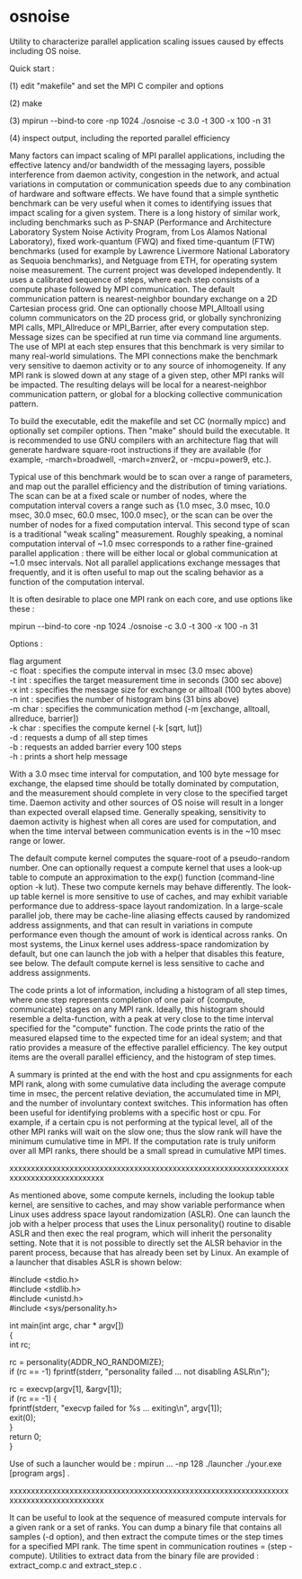 # osnoise
Utility to characterize parallel application scaling issues caused by effects including OS noise.

Quick start :

  (1) edit "makefile" and set the MPI C compiler and options

  (2) make

  (3) mpirun --bind-to core -np 1024  ./osnoise -c 3.0 -t 300 -x 100 -n 31

  (4) inspect output, including the reported parallel efficiency

Many factors can impact scaling of MPI parallel applications, including the
effective latency and/or bandwidth of the messaging layers, possible interference
from daemon activity, congestion in the network, and actual variations in computation
or communication speeds due to any combination of hardware and software effects.
We have found that a simple synthetic benchmark can be very useful when it comes to
identifying issues that impact scaling for a given system.  There is a long history
of similar work, including benchmarks such as P-SNAP (Performance and Architecture
Laboratory System Noise Activity Program, from Los Alamos National Laboratory),
fixed work-quantum (FWQ) and fixed time-quantum (FTW) benchmarks (used for example
by Lawrence Livermore National Laboratory as Sequoia benchmarks), and Netguage from
ETH, for operating system noise measurement.  The current project was developed
independently.  It uses a calibrated sequence of steps, where each step consists of
a compute phase followed by MPI communication.  The default communication pattern
is nearest-neighbor boundary exchange on a 2D Cartesian process grid.  One can
optionally choose MPI_Alltoall using column communicators on the 2D process grid,
or globally synchronizing MPI calls, MPI_Allreduce or MPI_Barrier,
after every computation step.  Message sizes can be specified at run time via command
line arguments.  The use of MPI at each step ensures that this benchmark is very
similar to many real-world simulations.  The MPI connections make the benchmark
very sensitive to daemon activity or to any source of inhomogeneity.  If any MPI
rank is slowed down at any stage of a given step, other MPI ranks will be impacted.
The resulting delays will be local for a nearest-neighbor communication pattern,
or global for a blocking collective communication pattern.

To build the executable, edit the makefile and set CC (normally mpicc) and optionally
set compiler options.  Then "make" should build the executable.  It is recommended to
use GNU compilers with an architecture flag that will generate hardware square-root
instructions if they are available  (for example, -march=broadwell, -march=znver2,
or -mcpu=power9, etc.).

Typical use of this benchmark would be to scan over a range of parameters, and map
out the parallel efficiency and the distribution of timing variations.  The scan
can be at a fixed scale or number of nodes, where the computation interval covers
a range such as {1.0 msec, 3.0 msec, 10.0 msec, 30.0 msec, 60.0 msec, 100.0 msec},
or the scan can be over the number of nodes for a fixed computation interval. This
second type of scan is a traditional "weak scaling" measurement.  Roughly speaking,
a nominal computation interval of ~1.0 msec corresponds to a rather fine-grained
parallel application : there will be either local or global communication at ~1.0
msec intervals.  Not all parallel applications exchange messages that frequently,
and it is often useful to map out the scaling behavior as a function of the 
computation interval.


It is often desirable to place one MPI rank on each core, and use options like these :

mpirun --bind-to core -np 1024  ./osnoise -c 3.0 -t 300 -x 100 -n 31

Options :

flag argument <br />
 -c  float : specifies the compute interval in msec (3.0 msec above) <br />
 -t  int   : specifies the target measurement time in seconds (300 sec above) <br />
 -x  int   : specifies the message size for exchange or alltoall (100 bytes above) <br />
 -n  int   : specifies the number of histogram bins (31 bins above) <br />
 -m  char  : specifies the communication method (-m [exchange, alltoall, allreduce, barrier]) <br />
 -k  char  : specifies the compute kernel (-k [sqrt, lut]) <br />
 -d        : requests a dump of all step times <br />
 -b        : requests an added barrier every 100 steps <br />
 -h        : prints a short help message <br />

With a 3.0 msec time interval for computation, and 100 byte message for exchange,
the elapsed time should be totally dominated by computation, and the measurement
should complete in very close to the specified target time.  Daemon activity and
other sources of OS noise will result in a longer than expected overall elapsed time.
Generally speaking, sensitivity to daemon activity is highest when all cores are
used for computation, and when the time interval between communication events is in
the ~10 msec range or lower.  

The default compute kernel computes the square-root of a pseudo-random number.  One
can optionally request a compute kernel that uses a look-up table to compute an
approximation to the exp() function (command-line option -k lut).  These two compute
kernels may behave differently.  The look-up table kernel is more sensitive to use
of caches, and may exhibit variable performance due to address-space layout 
randomization.  In a large-scale parallel job, there may be cache-line aliasing
effects caused by randomized address assignments, and that can result in variations
in compute performance even though the amount of work is identical across ranks.
On most systems, the Linux kernel uses address-space randomization by default, but
one can launch the job with a helper that disables this feature, see below.  The
default compute kernel is less sensitive to cache and address assignments.

The code prints a lot of information, including a histogram of all step times, where
one step represents completion of one pair of {compute, communicate} stages on any
MPI rank.  Ideally, this histogram should resemble a delta-function, with a peak
at very close to the time interval specified for the "compute" function.  The code
prints the ratio of the measured elapsed time to the expected time for an ideal system;
and that ratio provides a measure of the effective parallel efficiency.  The key
output items are the overall parallel efficiency, and the histogram of step times.

A summary is printed at the end with the host and cpu assignments for each MPI rank,
along with some cumulative data including the average compute time in msec, the
percent relative deviation, the accumulated time in MPI, and the number of involuntary
context switches.  This information has often been useful for identifying problems
with a specific host or cpu.  For example, if a certain cpu is not performing at the
typical level, all of the other MPI ranks will wait on the slow one; thus the slow
rank will have the minimum cumulative time in MPI.  If the computation rate is truly
uniform over all MPI ranks, there should be a small spread in cumulative MPI times.

xxxxxxxxxxxxxxxxxxxxxxxxxxxxxxxxxxxxxxxxxxxxxxxxxxxxxxxxxxxxxxxxxxxxxxxxxxxxxxxxxxxxxxx

As mentioned above, some compute kernels, including the lookup table kernel, are
sensitive to caches, and may show variable performance when Linux uses address space
layout randomization (ASLR).  One can launch the job with a helper process that uses
the Linux personality() routine to disable ASLR and then exec the real program, which
will inherit the personality setting.  Note that it is not possible to directly set
the ALSR behavior in the parent process, because that has already been set by Linux.
An example of a launcher that disables ASLR is shown below:

#include <stdio.h> <br />
#include <stdlib.h> <br />
#include <unistd.h> <br />
#include <sys/personality.h> <br />

int main(int argc, char * argv[]) <br />
{ <br />
  int rc; <br />

  rc = personality(ADDR_NO_RANDOMIZE); <br />
  if (rc == -1) fprintf(stderr, "personality failed ... not disabling ASLR\n"); <br />

  rc = execvp(argv[1], &argv[1]); <br />
  if (rc == -1) { <br />
    fprintf(stderr, "execvp failed for %s ... exiting\n", argv[1]); <br />
    exit(0); <br />
  } <br />
  return 0; <br />
} <br />

Use of such a launcher would be : mpirun ... -np 128 ./launcher  ./your.exe  [program args] .

xxxxxxxxxxxxxxxxxxxxxxxxxxxxxxxxxxxxxxxxxxxxxxxxxxxxxxxxxxxxxxxxxxxxxxxxxxxxxxxxxxxxxxx

It can be useful to look at the sequence of measured compute intervals for a given rank
or a set of ranks.  You can dump a binary file that contains all samples (-d option),
and then extract the compute times or the step times for a specified MPI rank.  The time
spent in communication routines = (step - compute).  Utilities to extract data from the
binary file are provided : extract_comp.c  and  extract_step.c .
